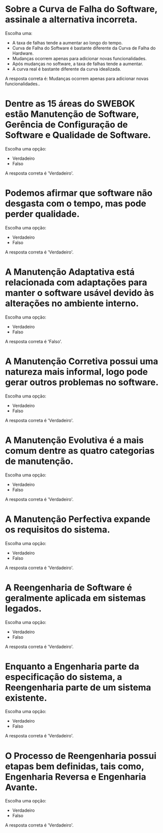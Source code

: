 # Sobre a Curva de Falha do Software, assinale a alternativa incorreta.

Escolha uma:
- A taxa de falhas tende a aumentar ao longo do tempo.
- Curva de Falha do Software é bastante diferente da Curva de Falha do Hardware.
- Mudanças ocorrem apenas para adicionar novas funcionalidades. 
- Após mudanças no software, a taxa de falhas tende a aumentar.
- A curva real é bastante diferente da curva idealizada.

A resposta correta é: Mudanças ocorrem apenas para adicionar novas funcionalidades..

# Dentre as 15 áreas do SWEBOK estão Manutenção de Software, Gerência de Configuração de Software e Qualidade de Software.


Escolha uma opção:
- Verdadeiro 
- Falso

A resposta correta é 'Verdadeiro'.

# Podemos afirmar que software não desgasta com o tempo, mas pode perder qualidade.


Escolha uma opção:
- Verdadeiro 
- Falso

A resposta correta é 'Verdadeiro'.

# A Manutenção Adaptativa está relacionada com adaptações para manter o software usável devido às alterações no ambiente interno.


Escolha uma opção:
- Verdadeiro
- Falso 

A resposta correta é 'Falso'.

# A Manutenção Corretiva possui uma natureza mais informal, logo pode gerar outros problemas no software.


Escolha uma opção:
- Verdadeiro 
- Falso

A resposta correta é 'Verdadeiro'.

# A Manutenção Evolutiva é a mais comum dentre as quatro categorias de manutenção.


Escolha uma opção:
- Verdadeiro 
- Falso

A resposta correta é 'Verdadeiro'.

# A Manutenção Perfectiva expande os requisitos do sistema.


Escolha uma opção:
- Verdadeiro 
- Falso

A resposta correta é 'Verdadeiro'.

# A Reengenharia de Software é geralmente aplicada em sistemas legados.


Escolha uma opção:
- Verdadeiro 
- Falso

A resposta correta é 'Verdadeiro'.

# Enquanto a Engenharia parte da especificação do sistema, a Reengenharia parte de um sistema existente.


Escolha uma opção:
- Verdadeiro 
- Falso

A resposta correta é 'Verdadeiro'.

# O Processo de Reengenharia possui etapas bem definidas, tais como, Engenharia Reversa e Engenharia Avante.


Escolha uma opção:
- Verdadeiro 
- Falso

A resposta correta é 'Verdadeiro'.

